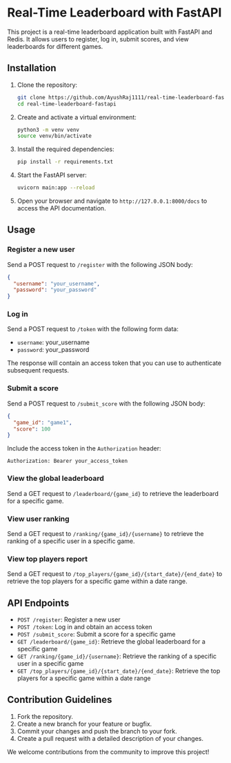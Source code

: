 # Real-Time Leaderboard with FastAPI

This project is a real-time leaderboard application built with FastAPI and Redis. It allows users to register, log in, submit scores, and view leaderboards for different games.

## Installation

1. Clone the repository:
   ```bash
   git clone https://github.com/AyushRaj1111/real-time-leaderboard-fastapi.git
   cd real-time-leaderboard-fastapi
   ```

2. Create and activate a virtual environment:
   ```bash
   python3 -m venv venv
   source venv/bin/activate
   ```

3. Install the required dependencies:
   ```bash
   pip install -r requirements.txt
   ```

4. Start the FastAPI server:
   ```bash
   uvicorn main:app --reload
   ```

5. Open your browser and navigate to `http://127.0.0.1:8000/docs` to access the API documentation.

## Usage

### Register a new user
Send a POST request to `/register` with the following JSON body:
```json
{
  "username": "your_username",
  "password": "your_password"
}
```

### Log in
Send a POST request to `/token` with the following form data:
- `username`: your_username
- `password`: your_password

The response will contain an access token that you can use to authenticate subsequent requests.

### Submit a score
Send a POST request to `/submit_score` with the following JSON body:
```json
{
  "game_id": "game1",
  "score": 100
}
```
Include the access token in the `Authorization` header:
```
Authorization: Bearer your_access_token
```

### View the global leaderboard
Send a GET request to `/leaderboard/{game_id}` to retrieve the leaderboard for a specific game.

### View user ranking
Send a GET request to `/ranking/{game_id}/{username}` to retrieve the ranking of a specific user in a specific game.

### View top players report
Send a GET request to `/top_players/{game_id}/{start_date}/{end_date}` to retrieve the top players for a specific game within a date range.

## API Endpoints

- `POST /register`: Register a new user
- `POST /token`: Log in and obtain an access token
- `POST /submit_score`: Submit a score for a specific game
- `GET /leaderboard/{game_id}`: Retrieve the global leaderboard for a specific game
- `GET /ranking/{game_id}/{username}`: Retrieve the ranking of a specific user in a specific game
- `GET /top_players/{game_id}/{start_date}/{end_date}`: Retrieve the top players for a specific game within a date range

## Contribution Guidelines

1. Fork the repository.
2. Create a new branch for your feature or bugfix.
3. Commit your changes and push the branch to your fork.
4. Create a pull request with a detailed description of your changes.

We welcome contributions from the community to improve this project!
